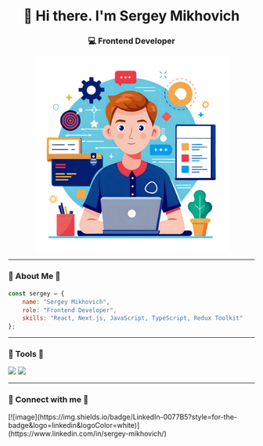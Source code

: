 <h1 align="center">👋 Hi there. I'm Sergey Mikhovich</h1>
<h3 align="center">💻 Frontend Developer</h3>

<p align="center">
  <img align="center" src="./developer.png" width="400" alt="Developer"/>
</p>

---

### 🪪 About Me 🪪

```js
const sergey = {
    name: "Sergey Mikhovich",
    role: "Frontend Developer",
    skills: "React, Next.js, JavaScript, TypeScript, Redux Toolkit"
};
```

---

### 🚀 Tools 🚀

<p>
    <img src="https://skillicons.dev/icons?i=react,ts,js,redux,tailwind,styledcomponents,sass,postman" />
    <img src="https://skillicons.dev/icons?i=postgres,vite,html,css,figma,git,github,docker" />
 </p>

 ---

 ### 🤝 Connect with me 🤝

 <p>
   [![image](https://img.shields.io/badge/LinkedIn-0077B5?style=for-the-badge&logo=linkedin&logoColor=white)](https://www.linkedin.com/in/sergey-mikhovich/)
 </p>
